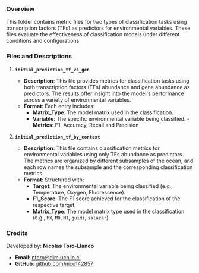 ### Overview
This folder contains metric files for two types of classification tasks using transcription factors (TFs) as predictors for environmental variables. These files evaluate the effectiveness of classification models under different conditions and configurations.

### Files and Descriptions

1. **`initial_prediction_tf_vs_gen`**
   - **Description**: This file provides metrics for classification tasks using both transcription factors (TFs) abundance and gene abundance as predictors. The results offer insight into the model's performance across a variety of environmental variables.
   - **Format**: Each entry includes:
     - **Matrix_Type**: The model matrix used in the classification.
     - **Variable**: The specific environmental variable being classified.
     -**Metrics**: F1, Accuracy, Recall and Precision

2. **`initial_prediction_tf_by_context`**
   - **Description**: This file contains classification metrics for environmental variables using only TFs abundance as predictors. The metrics are organized by different subsamples of the ocean, and each row names the subsample and the corresponding classification metrics.
   - **Format**: Structured with:
     - **Target**: The environmental variable being classified (e.g., Temperature, Oxygen, Fluorescence).
     - **F1_Score**: The F1 score achieved for the classification of the respective target.
     - **Matrix_Type**: The model matrix type used in the classification (e.g., `MX`, `M0`, `M1`, `guidi`, `salazar`).

### Credits
Developed by: **Nicolas Toro-Llanco**
- **Email**: [ntoro@dim.uchile.cl](mailto:ntoro@dim.uchile.cl)
- **GitHub**: [github.com/nico142857](https://github.com/nico142857)